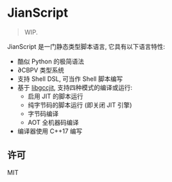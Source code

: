 # JianScript

> WIP.

JianScript 是一门静态类型脚本语言, 它具有以下语言特性:

* 酷似 Python 的极简语法
* ∂CBPV 类型系统
* 支持 Shell DSL, 可当作 Shell 脚本编写
* 基于 [libgccjit], 支持四种模式的编译或运行:
    * 启用 JIT 的脚本运行
    * 纯字节码的脚本运行 (即关闭 JIT 引擎)
    * 字节码编译
    * AOT 全机器码编译
* 编译器使用 C++17 编写

[libgccjit]: https://gcc.gnu.org/onlinedocs/jit/

## 许可

MIT
